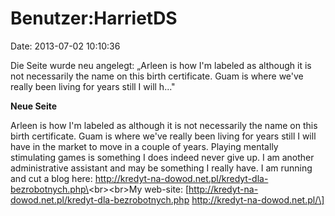 Benutzer:HarrietDS
==================

Date: 2013-07-02 10:10:36

Die Seite wurde neu angelegt: „Arleen is how I\'m labeled as although it
is not necessarily the name on this birth certificate. Guam is where
we\'ve really been living for years still I will h..."

**Neue Seite**

<div>

Arleen is how I\'m labeled as although it is not necessarily the name on
this birth certificate. Guam is where we\'ve really been living for
years still I will have in the market to move in a couple of years.
Playing mentally stimulating games is something I does indeed never give
up. I am another administrative assistant and may be something I really
have. I am running and cut a blog here:
http://kredyt-na-dowod.net.pl/kredyt-dla-bezrobotnych.php\<br\>\<br\>My
web-site: \[http://kredyt-na-dowod.net.pl/kredyt-dla-bezrobotnych.php
http://kredyt-na-dowod.net.pl/\]

</div>
